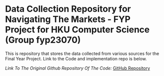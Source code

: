 # Data Collection Repository for Navigating The Markets - FYP Project for HKU Computer Science (Group fyp23070)

This is repository that stores the data collected from various sources for the Final Year Project. Link to the Code and implementation repo is below.

_Link To The Original Github Repository Of The Code:_ <a href="https://github.com/Masood-Ahmed271/NavigatingTheMarkets" target="_blank"> GitHub Repository </a> <br>

